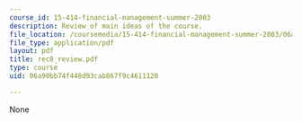 ```yaml
---
course_id: 15-414-financial-management-summer-2003
description: Review of main ideas of the course.
file_location: /coursemedia/15-414-financial-management-summer-2003/06a90bb74f448d93cab867f9c4611120_rec8_review.pdf
file_type: application/pdf
layout: pdf
title: rec8_review.pdf
type: course
uid: 06a90bb74f448d93cab867f9c4611120

---
```

None